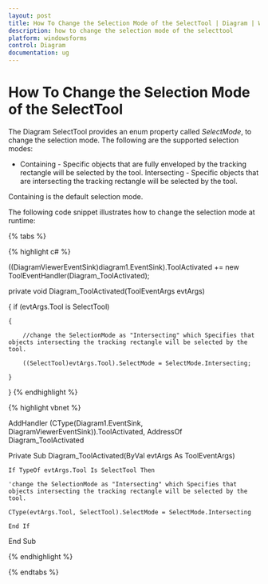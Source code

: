 ```yaml
---
layout: post
title: How To Change the Selection Mode of the SelectTool | Diagram | Windows Forms | Syncfusion®
description: how to change the selection mode of the selecttool
platform: windowsforms
control: Diagram
documentation: ug
---
```


# How To Change the Selection Mode of the SelectTool

The Diagram SelectTool provides an enum property called _SelectMode_, to change the selection mode. The following are the supported selection modes: 

* Containing - Specific objects that are fully enveloped by the tracking rectangle will be selected by the tool.
Intersecting - Specific objects that are intersecting the tracking rectangle will be selected by the tool. 

Containing is the default selection mode. 

The following code snippet illustrates how to change the selection mode at runtime:

{% tabs %}

{% highlight c# %}

((DiagramViewerEventSink)diagram1.EventSink).ToolActivated += new ToolEventHandler(Diagram_ToolActivated);

private void Diagram_ToolActivated(ToolEventArgs evtArgs)

{
	if (evtArgs.Tool is SelectTool)

	{

		//change the SelectionMode as "Intersecting" which Specifies that objects intersecting the tracking rectangle will be selected by the tool.

		((SelectTool)evtArgs.Tool).SelectMode = SelectMode.Intersecting;

	}
}
{% endhighlight %}

{% highlight vbnet %}

AddHandler (CType(Diagram1.EventSink, DiagramViewerEventSink)).ToolActivated, AddressOf Diagram_ToolActivated

Private Sub Diagram_ToolActivated(ByVal evtArgs As ToolEventArgs)

	If TypeOf evtArgs.Tool Is SelectTool Then

	'change the SelectionMode as "Intersecting" which Specifies that objects intersecting the tracking rectangle will be selected by the tool. 

	CType(evtArgs.Tool, SelectTool).SelectMode = SelectMode.Intersecting

	End If

End Sub

{% endhighlight %}

{% endtabs %}

